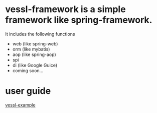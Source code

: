# vessl-framework is a simple framework like spring-framework.

It includes the following functions
- web (like spring-web)
- orm (like mybatis)
- aop (like spring-aop)
- spi
- di  (like Google Guice)
- coming soon...

# user guide
[vessl-example](https://github.com/silentmoooon/vessl-example)
